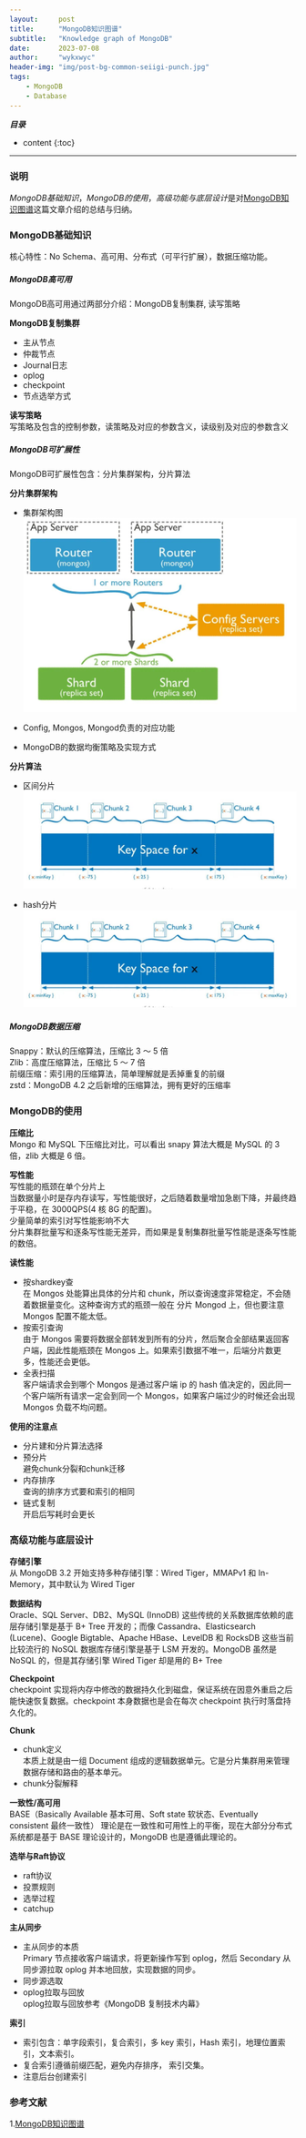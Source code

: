 ```yaml
---
layout:     post
title:      "MongoDB知识图谱"
subtitle:   "Knowledge graph of MongoDB"
date:       2023-07-08
author:     "wykxwyc"
header-img: "img/post-bg-common-seiigi-punch.jpg"
tags:
    - MongoDB
    - Database
---
```


___目录___

* content
{:toc}

---

### 说明
*MongoDB基础知识*，*MongoDB的使用*，*高级功能与底层设计*是对[MongoDB知识图谱](https://www.toutiao.com/article/7081954023351321124/?upstream_biz=toutiao_pc&source=m_redirect&wid=1688789944127)这篇文章介绍的总结与归纳。      


### MongoDB基础知识      
核心特性：No Schema、高可用、分布式（可平行扩展），数据压缩功能。     

##### MongoDB高可用      
MongoDB高可用通过两部分介绍：MongoDB复制集群, 读写策略      

**MongoDB复制集群**      
* 主从节点      
* 仲裁节点      
* Journal日志       
* oplog      
* checkpoint      
* 节点选举方式      

**读写策略**      
写策略及包含的控制参数，读策略及对应的参数含义，读级别及对应的参数含义       

##### MongoDB可扩展性      
MongoDB可扩展性包含：分片集群架构，分片算法      

**分片集群架构**      
* 集群架构图      
![](/img/in-post/post-Knowledge-graph-of-MongoDB/mongodb-shard.jpg)

* Config, Mongos, Mongod负责的对应功能      

* MongoDB的数据均衡策略及实现方式      

**分片算法**      
* 区间分片      
![](/img/in-post/post-Knowledge-graph-of-MongoDB/interval-shard.jpg)

* hash分片      
![](/img/in-post/post-Knowledge-graph-of-MongoDB/interval-shard.jpg)

##### MongoDB数据压缩      
Snappy：默认的压缩算法，压缩比 3 ～ 5 倍      
Zlib：高度压缩算法，压缩比 5 ～ 7 倍      
前缀压缩：索引用的压缩算法，简单理解就是丢掉重复的前缀      
zstd：MongoDB 4.2 之后新增的压缩算法，拥有更好的压缩率      

### MongoDB的使用      

**压缩比**      
Mongo 和 MySQL 下压缩比对比，可以看出 snapy 算法大概是 MySQL 的 3 倍，zlib 大概是 6 倍。      

**写性能**      
写性能的瓶颈在单个分片上      
当数据量小时是存内存读写，写性能很好，之后随着数量增加急剧下降，并最终趋于平稳，在 3000QPS(4 核 8G 的配置)。      
少量简单的索引对写性能影响不大      
分片集群批量写和逐条写性能无差异，而如果是复制集群批量写性能是逐条写性能的数倍。      

**读性能**      
* 按shardkey查      
在 Mongos 处能算出具体的分片和 chunk，所以查询速度非常稳定，不会随着数据量变化。这种查询方式的瓶颈一般在 分片 Mongod 上，但也要注意 Mongos 配置不能太低。      
* 按索引查询      
由于 Mongos 需要将数据全部转发到所有的分片，然后聚合全部结果返回客户端，因此性能瓶颈在 Mongos 上。如果索引数据不唯一，后端分片数更多，性能还会更低。      
* 全表扫描      
客户端请求会到哪个 Mongos 是通过客户端 ip 的 hash 值决定的，因此同一个客户端所有请求一定会到同一个 Mongos，如果客户端过少的时候还会出现 Mongos 负载不均问题。      

**使用的注意点**      
* 分片建和分片算法选择      
* 预分片      
避免chunk分裂和chunk迁移      
* 内存排序      
查询的排序方式要和索引的相同      
* 链式复制      
开启后写耗时会更长      

### 高级功能与底层设计      

**存储引擎**      
从 MongoDB 3.2 开始支持多种存储引擎：Wired Tiger，MMAPv1 和 In-Memory，其中默认为 Wired Tiger      

**数据结构**      
Oracle、SQL Server、DB2、MySQL (InnoDB) 这些传统的关系数据库依赖的底层存储引擎是基于 B+ Tree 开发的；而像 Cassandra、Elasticsearch (Lucene)、Google Bigtable、Apache HBase、LevelDB 和 RocksDB 这些当前比较流行的 NoSQL 数据库存储引擎是基于 LSM 开发的。MongoDB 虽然是 NoSQL 的，但是其存储引擎 Wired Tiger 却是用的 B+ Tree      

**Checkpoint**      
checkpoint 实现将内存中修改的数据持久化到磁盘，保证系统在因意外重启之后能快速恢复数据。checkpoint 本身数据也是会在每次 checkpoint 执行时落盘持久化的。      

**Chunk**       
* chunk定义     
本质上就是由一组 Document 组成的逻辑数据单元。它是分片集群用来管理数据存储和路由的基本单元。      
* chunk分裂解释      

**一致性/高可用**      
BASE（Basically Available 基本可用、Soft state 软状态、Eventually consistent 最终一致性） 理论是在一致性和可用性上的平衡，现在大部分分布式系统都是基于 BASE 理论设计的，MongoDB 也是遵循此理论的。      

**选举与Raft协议**      
* raft协议      
* 投票规则      
* 选举过程      
* catchup      

**主从同步**      
* 主从同步的本质      
Primary 节点接收客户端请求，将更新操作写到 oplog，然后 Secondary 从同步源拉取 oplog 并本地回放，实现数据的同步。      
* 同步源选取      
* oplog拉取与回放      
oplog拉取与回放参考《MongoDB 复制技术内幕》      

**索引**       
* 索引包含：单字段索引，复合索引，多 key 索引，Hash 索引，地理位置索引，文本索引。      
* 复合索引遵循前缀匹配，避免内存排序， 索引交集。      
* 注意后台创建索引      

### 参考文献    
1.[MongoDB知识图谱](https://www.toutiao.com/article/7081954023351321124/?upstream_biz=toutiao_pc&source=m_redirect&wid=1688789944127)      
  